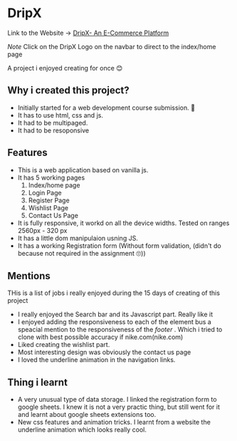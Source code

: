 # DripX

Link to the Website -> [DripX- An E-Commerce Platform](https://mayank-jain-1.github.io/DripX.github.io/)

*Note* Click on the DripX Logo on the navbar to direct to the index/home page

A project i enjoyed creating for once 😊

## Why i created this project? 
- Initially started for a web development course submission. 📄
- It has to use html, css and js. 
- It had to be multipaged.
- It had to be resoponsive

## Features
- This is a web application based on vanilla js.
- It has 5 working pages
   1. Index/home page
   1. Login Page
   1. Register Page
   1. Wishlist Page
   1. Contact Us Page
- It is fully responsive, it workd on all the device widths. Tested on ranges 2560px - 320 px
- It has a little dom manipulaion usning JS. 
- It has a working Registration form (Without form validation, (didn't do because not required in the assignment 🙄)) 

## Mentions
THis is a list of jobs i really enjoyed during the 15 days of creating of this project
- I really enjoyed the Search bar and its Javascript part. Really like it
- I enjoyed adding the responsiveness to each of the element bus a speacial mention to the responsiveness of the *footer* . Which i tried to clone with best possible accuracy if nike.com(nike.com)
- Liked creating the wishlist part.
- Most interesting design was obviously the contact us page
- I loved the underline animation in the navigation links.

## Thing i learnt
- A very unusual type of data storage. I linked the registration form to google sheets. I knew it is not a very practic thing, but still went for it and learnt about google sheets extensions too.
- New css features and animation tricks. I learnt from a website the underline animation which looks really cool. 
